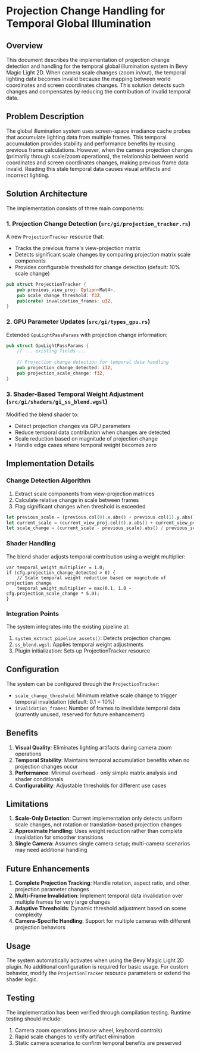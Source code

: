 
# Projection Change Handling for Temporal Global Illumination

## Overview

This document describes the implementation of projection change detection and handling for the temporal global illumination system in Bevy Magic Light 2D. When camera scale changes (zoom in/out), the temporal lighting data becomes invalid because the mapping between world coordinates and screen coordinates changes. This solution detects such changes and compensates by reducing the contribution of invalid temporal data.

## Problem Description

The global illumination system uses screen-space irradiance cache probes that accumulate lighting data from multiple frames. This temporal accumulation provides stability and performance benefits by reusing previous frame calculations. However, when the camera projection changes (primarily through scale/zoom operations), the relationship between world coordinates and screen coordinates changes, making previous frame data invalid. Reading this stale temporal data causes visual artifacts and incorrect lighting.

## Solution Architecture

The implementation consists of three main components:

### 1. Projection Change Detection (`src/gi/projection_tracker.rs`)

A new `ProjectionTracker` resource that:
- Tracks the previous frame's view-projection matrix
- Detects significant scale changes by comparing projection matrix scale components
- Provides configurable threshold for change detection (default: 10% scale change)

```rust
pub struct ProjectionTracker {
    pub previous_view_proj: Option<Mat4>,
    pub scale_change_threshold: f32,
    pub(crate) invalidation_frames: u32,
}
```

### 2. GPU Parameter Updates (`src/gi/types_gpu.rs`)

Extended `GpuLightPassParams` with projection change information:
```rust
pub struct GpuLightPassParams {
    // ... existing fields ...
    
    // Projection change detection for temporal data handling
    pub projection_change_detected: i32,
    pub projection_scale_change: f32,
}
```

### 3. Shader-Based Temporal Weight Adjustment (`src/gi/shaders/gi_ss_blend.wgsl`)

Modified the blend shader to:
- Detect projection changes via GPU parameters
- Reduce temporal data contribution when changes are detected
- Scale reduction based on magnitude of projection change
- Handle edge cases where temporal weight becomes zero

## Implementation Details

### Change Detection Algorithm

1. Extract scale components from view-projection matrices
2. Calculate relative change in scale between frames
3. Flag significant changes when threshold is exceeded

```rust
let previous_scale = (previous.col(0).x.abs() + previous.col(1).y.abs()) / 2.0;
let current_scale = (current_view_proj.col(0).x.abs() + current_view_proj.col(1).y.abs()) / 2.0;
let scale_change = (current_scale - previous_scale).abs() / previous_scale;
```

### Shader Handling

The blend shader adjusts temporal contribution using a weight multiplier:

```wgsl
var temporal_weight_multiplier = 1.0;
if (cfg.projection_change_detected > 0) {
    // Scale temporal weight reduction based on magnitude of projection change
    temporal_weight_multiplier = max(0.1, 1.0 - cfg.projection_scale_change * 5.0);
}
```

### Integration Points

The system integrates into the existing pipeline at:
1. `system_extract_pipeline_assets()`: Detects projection changes
2. `ss_blend.wgsl`: Applies temporal weight adjustments
3. Plugin initialization: Sets up ProjectionTracker resource

## Configuration

The system can be configured through the `ProjectionTracker`:

- `scale_change_threshold`: Minimum relative scale change to trigger temporal invalidation (default: 0.1 = 10%)
- `invalidation_frames`: Number of frames to invalidate temporal data (currently unused, reserved for future enhancement)

## Benefits

1. **Visual Quality**: Eliminates lighting artifacts during camera zoom operations
2. **Temporal Stability**: Maintains temporal accumulation benefits when no projection changes occur
3. **Performance**: Minimal overhead - only simple matrix analysis and shader conditionals
4. **Configurability**: Adjustable thresholds for different use cases

## Limitations

1. **Scale-Only Detection**: Current implementation only detects uniform scale changes, not rotation or translation-based projection changes
2. **Approximate Handling**: Uses weight reduction rather than complete invalidation for smoother transitions
3. **Single Camera**: Assumes single camera setup; multi-camera scenarios may need additional handling

## Future Enhancements

1. **Complete Projection Tracking**: Handle rotation, aspect ratio, and other projection parameter changes
2. **Multi-Frame Invalidation**: Implement temporal data invalidation over multiple frames for very large changes
3. **Adaptive Thresholds**: Dynamic threshold adjustment based on scene complexity
4. **Camera-Specific Handling**: Support for multiple cameras with different projection behaviors

## Usage

The system automatically activates when using the Bevy Magic Light 2D plugin. No additional configuration is required for basic usage. For custom behavior, modify the `ProjectionTracker` resource parameters or extend the shader logic.

## Testing

The implementation has been verified through compilation testing. Runtime testing should include:
1. Camera zoom operations (mouse wheel, keyboard controls)
2. Rapid scale changes to verify artifact elimination
3. Static camera scenarios to confirm temporal benefits are preserved
